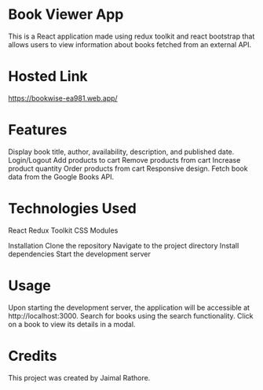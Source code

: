 

 # Book Viewer App 
This is a React application made using redux toolkit and react bootstrap that allows users to view information about books fetched from an external API.

# Hosted Link
https://bookwise-ea981.web.app/

# Features
Display book title, author, availability, description, and published date.
Login/Logout
Add products to cart
Remove products from cart
Increase product quantity
Order products from cart
Responsive design.
Fetch book data from the Google Books API.

# Technologies Used
React
Redux Toolkit
CSS Modules

Installation
Clone the repository
Navigate to the project directory
Install dependencies
Start the development server

# Usage
Upon starting the development server, the application will be accessible at http://localhost:3000.
Search for books using the search functionality.
Click on a book to view its details in a modal.

# Credits
This project was created by Jaimal Rathore.
